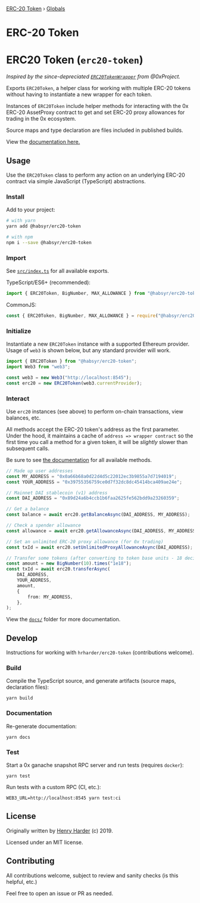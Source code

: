 [ERC-20 Token](README.md) › [Globals](globals.md)

# ERC-20 Token

# ERC20 Token (`erc20-token`)

_Inspired by the since-depreciated [`ERC20TokenWrapper`](https://github.com/0xProject/0x-monorepo/blob/b43c9f075cca28fceef937eae47ea02547707239/packages/contract-wrappers/src/contract_wrappers/erc20_token_wrapper.ts) from @0xProject._

Exports `ERC20Token`, a helper class for working with multiple ERC-20 tokens without having to instantiate a new wrapper for each token.

Instances of `ERC20Token` include helper methods for interacting with the 0x ERC-20 AssetProxy contract to get and set ERC-20 proxy allowances for trading in the 0x ecosystem.

Source maps and type declaration are files included in published builds.

View the [documentation here.](./docs)

## Usage

Use the `ERC20Token` class to perform any action on an underlying ERC-20 contract via simple JavaScript (TypeScript) abstractions.

### Install

Add to your project:

```bash
# with yarn
yarn add @habsyr/erc20-token

# with npm
npm i --save @habsyr/erc20-token
```

### Import
See [`src/index.ts`](./src/index.ts) for all available exports.

TypeScript/ES6+ (recommended):
```typescript
import { ERC20Token, BigNumber, MAX_ALLOWANCE } from "@habsyr/erc20-token";
```

CommonJS:
```js
const { ERC20Token, BigNumber, MAX_ALLOWANCE } = require("@habsyr/erc20-token");
```

### Initialize

Instantiate a new `ERC20Token` instance with a supported Ethereum provider. Usage of `web3` is shown below, but any standard provider will work.

```typescript
import { ERC20Token } from "@habsyr/erc20-token";
import Web3 from "web3";

const web3 = new Web3("http://localhost:8545");
const erc20 = new ERC20Token(web3.currentProvider);
```

### Interact

Use `erc20` instances (see above) to perform on-chain transactions, view balances, etc.

All methods accept the ERC-20 token's address as the first parameter. Under the hood, it maintains a cache of `address => wrapper contract` so the first time you call a method for a given token, it will be _slightly_ slower than subsequent calls.

Be sure to see [the documentation](./docs/classes/erc20token.md) for all available methods.

```typescript
// Made up user addresses
const MY_ADDRESS = "0x0a66b68a0d22d4d5c22012ec3b9855a7d7194019";
const YOUR_ADDRESS = "0x39755356759ce0d7f32dc8dc45414bca409ae24e";

// Mainnet DAI stablecoin (v1) address
const DAI_ADDRESS = "0x89d24a6b4ccb1b6faa2625fe562bdd9a23260359";

// Get a balance
const balance = await erc20.getBalanceAsync(DAI_ADDRESS, MY_ADDRESS);

// Check a spender allowance
const allowance = await erc20.getAllowanceAsync(DAI_ADDRESS, MY_ADDRESS, YOUR_ADDRESS);

// Set an unlimited ERC-20 proxy allowance (for 0x trading)
const txId = await erc20.setUnlimitedProxyAllowanceAsync(DAI_ADDRESS);

// Transfer some tokens (after converting to token base units - 18 decimals for DAI)
const amount = new BigNumber(10).times("1e18");
const txId = await erc20.transferAsync(
    DAI_ADDRESS,
    YOUR_ADDRESS,
    amount,
    {
        from: MY_ADDRESS,
    },
);
```

View the [`docs/`](./docs) folder for more documentation.

## Develop

Instructions for working with `hrharder/erc20-token` (contributions welcome).

### Build

Compile the TypeScript source, and generate artifacts (source maps, declaration files):

```
yarn build
```

### Documentation

Re-generate documentation:

```
yarn docs
```

### Test

Start a 0x ganache snapshot RPC server and run tests (requires `docker`):
```
yarn test
```

Run tests with a custom RPC (CI, etc.):
```
WEB3_URL=http://localhost:8545 yarn test:ci
```

## License

Originally written by [Henry Harder](https://git.io/hrharder) (c) 2019.

Licensed under an MIT license.

## Contributing

All contributions welcome, subject to review and sanity checks (is this helpful, etc.)

Feel free to open an issue or PR as needed.
